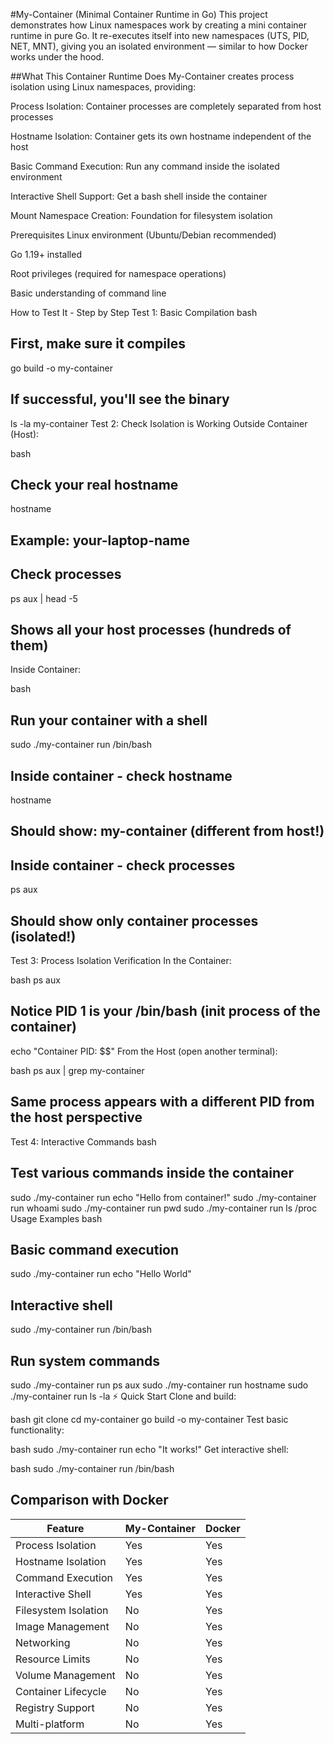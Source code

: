 #My-Container (Minimal Container Runtime in Go)
This project demonstrates how Linux namespaces work by creating a mini container runtime in pure Go. It re-executes itself into new namespaces (UTS, PID, NET, MNT), giving you an isolated environment — similar to how Docker works under the hood.

##What This Container Runtime Does
My-Container creates process isolation using Linux namespaces, providing:

Process Isolation: Container processes are completely separated from host processes

Hostname Isolation: Container gets its own hostname independent of the host

Basic Command Execution: Run any command inside the isolated environment

Interactive Shell Support: Get a bash shell inside the container

Mount Namespace Creation: Foundation for filesystem isolation

 Prerequisites
Linux environment (Ubuntu/Debian recommended)

Go 1.19+ installed

Root privileges (required for namespace operations)

Basic understanding of command line

 How to Test It - Step by Step
Test 1: Basic Compilation
bash
## First, make sure it compiles
go build -o my-container

## If successful, you'll see the binary
ls -la my-container
Test 2: Check Isolation is Working
Outside Container (Host):

bash
## Check your real hostname
hostname
## Example: your-laptop-name

## Check processes
ps aux | head -5
## Shows all your host processes (hundreds of them)
Inside Container:

bash
## Run your container with a shell
sudo ./my-container run /bin/bash

## Inside container - check hostname
hostname
## Should show: my-container (different from host!)

## Inside container - check processes
ps aux
## Should show only container processes (isolated!)
Test 3: Process Isolation Verification
In the Container:

bash
ps aux
## Notice PID 1 is your /bin/bash (init process of the container)
echo "Container PID: $$"
From the Host (open another terminal):

bash
ps aux | grep my-container
## Same process appears with a different PID from the host perspective
Test 4: Interactive Commands
bash
## Test various commands inside the container
sudo ./my-container run echo "Hello from container!"
sudo ./my-container run whoami
sudo ./my-container run pwd
sudo ./my-container run ls /proc
 Usage Examples
bash
## Basic command execution
sudo ./my-container run echo "Hello World"

## Interactive shell
sudo ./my-container run /bin/bash

## Run system commands
sudo ./my-container run ps aux
sudo ./my-container run hostname
sudo ./my-container run ls -la
⚡ Quick Start
Clone and build:

bash
git clone <your-repo>
cd my-container
go build -o my-container
Test basic functionality:

bash
sudo ./my-container run echo "It works!"
Get interactive shell:

bash
sudo ./my-container run /bin/bash
## Comparison with Docker

| Feature             | My-Container | Docker |
|---------------------|--------------|--------|
| Process Isolation   | Yes          | Yes    |
| Hostname Isolation  | Yes          | Yes    |
| Command Execution   | Yes          | Yes    |
| Interactive Shell   | Yes          | Yes    |
| Filesystem Isolation| No           | Yes    |
| Image Management    | No           | Yes    |
| Networking          | No           | Yes    |
| Resource Limits     | No           | Yes    |
| Volume Management   | No           | Yes    |
| Container Lifecycle | No           | Yes    |
| Registry Support    | No           | Yes    |
| Multi-platform      | No           | Yes    |
